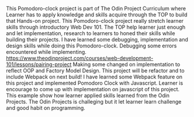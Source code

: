 This Pomodoro-clock project is part of The Odin Project Curriculum where Learner has to apply knowledge and skills acquire through the TOP to build that Hands-on project. This Pomodoro-clock project really stretch learner skills through introductory Web Dev 101. The TOP help learner just enough and let implementation, research to learners to honed their skills while building their projects.  I have learned some debugging, implementation and design skills while doing this Pomodoro-clock. Debugging some errors encountered while implementing.
https://www.theodinproject.com/courses/web-development-101/lessons/pairing-project
Making some changed on implementation to reflect OOP and Factory Model Design. This project will be refactor and to include Webpack on next build!
I have learned some Webpack feature on this project and implemented Pomodoro Clock with Javascript. Learner is encourage to come up with implementation on javascript of this project.
This example show how learner applied skills learned from the Odin Projects.
The Odin Projects is challeging but it let learner learn challenge and good habit on  programming.
